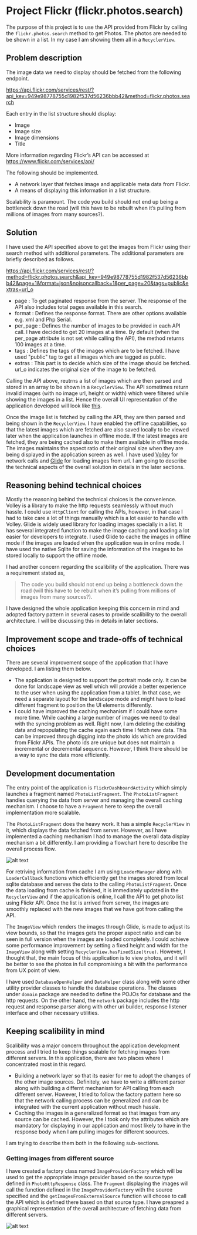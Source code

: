 # Project Flickr (flickr.photos.search)
The purpose of this project is to use the API provided from Flickr by calling the `flickr.photos.search` method to get Photos. The photos are needed to be shown in a list. In my case I am showing them all in a `RecyclerView`. 

## Problem description
The image data we need to display should be fetched from the following endpoint.

https://api.flickr.com/services/rest/?api_key=949e98778755d1982f537d56236bbb42&method=flickr.photos.search

Each entry in the list structure should display: 
* Image
* Image size
* Image dimensions
* Title

More information regarding Flickr’s API can be accessed at  https://www.flickr.com/services/api/

The following should be implemented.
* A network layer that fetches image and applicable meta data from Flickr.
* A means of displaying this information in a list structure.

Scalability is paramount. The code you build should not end up being a bottleneck down the road (will this have to be rebuilt when it’s pulling from millions of images from many sources?).

## Solution
I have used the API specified above to get the images from Flickr using their search method with additional parameters. The additional parameters are briefly described as follows. 

https://api.flickr.com/services/rest/?method=flickr.photos.search&api_key=949e98778755d1982f537d56236bbb42&page=1&format=json&nojsoncallback=1&per_page=20&tags=public&extras=url_o

* page : To get paginated response from the server. The response of the API also includes total pages available in this search. 
* format : Defines the response format. There are other options available e.g. xml and Php Serial. 
* per_page : Defines the number of images to be provided in each API call. I have decided to get 20 images at a time. By default (when the per_page attribute is not set while calling the API), the method returns 100 images at a time. 
* tags : Defines the tags of the images which are to be fetched. I have used "public" tag to get all images which are tagged as public. 
* extras : This part is to decide which size of the image should be fetched. url_o indicates the original size of the image to be fetched. 

Calling the API above, reutrns a list of images which are then parsed and stored in an array to be shown in a `RecyclerView`. The API sometimes return invalid images (with no image url, height or width) which were filtered while showing the images in a list. Hence the overall UI representation of the application developed will look like [this](https://media.giphy.com/media/7SWzT6AjaiL8GEebLT/giphy.gif). 

Once the image list is fetched by calling the API, they are then parsed and being shown in the `RecyclerView`. I have enabled the offline capabilities, so that the latest images which are fetched are also saved locally to be viewed later when the application launches in offline mode. If the latest images are fetched, they are being cached also to make them available in offline mode. The images maintains the aspect ratio of their original size when they are being displayed in the application screen as well. I have used [Volley](https://developer.android.com/training/volley/) for network calls and [Glide](https://github.com/bumptech/glide) for loading images from url. I am going to describe the technical aspects of the overall solution in details in the later sections. 

## Reasoning behind technical choices
Mostly the reasoning behind the technical choices is the convenience. Volley is a library to make the http requests seamlessly without much hassle. I could use `HttpClient` for calling the APIs, however, in that case I had to take care a lot of things manually which is a lot easier to handle with Volley. Glide is widely used library for loading images specially in a list. It has several integrated function to make the image caching and loading a lot easier for developers to integrate. I used Glide to cache the images in offline mode if the images are loaded when the application was in online mode. I have used the native Sqlite for saving the information of the images to be stored locally to support the offline mode. 

I had another concern regarding the scalibility of the application. There was a requirement stated as, 

> The code you build should not end up being a bottleneck down the road (will this have to be rebuilt when it’s pulling from millions of images from many sources?).

I have designed the whole application keeping this concern in mind and adopted factory pattern in several cases to provide scalibility to the overall architecture. I will be discussing this in details in later sections. 

## Improvement scope and trade-offs of technical choices
There are several improvement scope of the application that I have developed. I am listing them below. 
* The application is designed to support the portrait mode only. It can be done for landscape view as well which will provide a better experience to the user when using the application from a tablet. In that case, we need a separate layout for the landscape mode and might have to load different fragment to position the UI elements differently. 
* I could have improved the caching mechanism if I could have some more time. While caching a large number of images we need to deal with the syncing problem as well. Right now, I am deleting the exisiting data and repopulating the cache again each time I fetch new data. This can be improved through digging into the photo ids which are provided from Flickr APIs. The photo ids are unique but does not maintain a incremental or decremental sequence. However, I think there should be a way to sync the data more efficiently. 

## Development documentation 
The entry point of the application is `FlickrDashboardActivity` which simply launches a fragment named `PhotoListFragment`. The `PhotoListFragment` handles querying the data from server and managing the overall caching mechanism. I choose to have a `Fragment` here to keep the overall implementation more scalable. 

The `PhotoListFragment` does the heavy work. It has a simple `RecyclerView` in it, which displays the data fetched from server. However, as I have implemented a caching mechanism I had to manage the overall data display mechanism a bit differently. I am providing a flowchart here to describe the overall process flow.

![alt text](https://github.com/masudias/flickr.photos.search/blob/master/Screen%20Shot%202018-05-20%20at%207.37.43%20PM.png "Flowchart")

For retriving information from cache I am using `LoaderManager` along with `LoaderCallback` functions which efficiently get the images stored from local sqlite database and serves the data to the calling `PhotoListFragment`. Once the data loading from cache is finished, it is immediately updated in the `RecyclerView` and if the application is online, I call the API to get photo list using Flickr API. Once the list is arrived from server, the images are smoothly replaced with the new images that we have got from calling the API. 

The `ImageView` which renders the images through Glide, is made to adjust its view bounds, so that the images gets the proper aspect ratio and can be seen in full version when the images are loaded completely. I could achieve some performance improvement by setting a fixed height and width for the `ImageView` along with setting `RecyclerView.hasFixedSize(true)`. However, I thought that, the main focus of this application is to view photos, and it will be better to see the photos in full compromising a bit with the performance from UX point of view. 

I have used `DatabaseOpenHelper` and `DataHelper` class along with some other utility provider classes to handle the database operations. The classes under `domain` package are needed to define the POJOs for database and the http requests. On the other hand, the `network` package includes the http request and response parser along with other uri builder, response listener interface and other necessary utilities.

## Keeping scalibility in mind
Scalibility was a major concern throughout the application development process and I tried to keep things scalable for fetching images from different servers. In this application, there are two places where I concentrated most in this regard. 
* Building a network layer so that its easier for me to adopt the changes of the other image sources. Definitely, we have to write a different parser along with building a differnt mechanism for API calling from each different server. However, I tried to follow the factory pattern here so that the network calling process can be generalized and can be integrated with the current application without much hassle. 
* Caching the images in a generalized format so that images from any source can be cached. However, the I took only the attributes which are mandatory for displaying in our application and most likely to have in the response body when I am pulling images for different soources. 

I am trying to describe them both in the following sub-sections. 

### Getting images from different source 
I have created a factory class named `ImageProviderFactory` which will be used to get the appropriate image provider based on the source type defined in `PhotoHttpResponse` class. The `Fragment` displaying the images will call the function defined in the `ImageProviderFactory` with the source specified and the `getImagesFromExternalSource` function will choose to call the API which is defined there based on that source type. I have preapred a graphical representation of the overall architecture of fetching data from different servers. 

![alt text](https://github.com/masudias/flickr.photos.search/blob/master/get-image-from-different-server.png "Get images from different servers")
